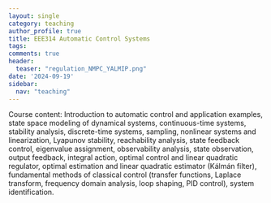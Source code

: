 ```yaml
---
layout: single
category: teaching
author_profile: true
title: EEE314 Automatic Control Systems
tags: 
comments: true
header:
  teaser: "regulation_NMPC_YALMIP.png"
date: '2024-09-19'
sidebar:
  nav: "teaching"
---
```


Course content: 	Introduction to automatic control and application examples, state space modeling of dynamical systems, continuous-time systems, stability analysis, discrete-time systems, sampling, nonlinear systems and linearization, Lyapunov stability, reachability analysis, state feedback control, eigenvalue assignment, observability analysis, state observation, output feedback, integral action, optimal control and linear quadratic regulator, optimal estimation and linear quadratic estimator (Kálmán filter), fundamental methods of classical control (transfer functions, Laplace transform, frequency domain analysis, loop shaping, PID control), system identification.
